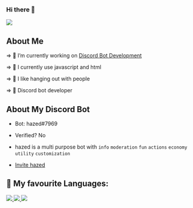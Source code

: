 ### Hi there 👋



<img src="https://discord.c99.nl/widget/theme-2/676051070308450344.png"/>

   
## About Me

⇒ 🔭 I’m currently working on [Discord Bot Development](https://discord.com/developers/applications)

⇒ 🌱 I currently use javascript and html

⇒ 👯 I like hanging out with people

⇒ 🤖 Discord bot developer

## About My Discord Bot

- Bot: hazed#7969
- Verified? No
- hazed is a multi purpose bot with `info` `moderation` `fun` `actions` `economy` `utility` `customization`

- [Invite hazed](https://discord.com/api/oauth2/authorize?client_id=905226557772136459&permissions=8&scope=bot)



  
## 🚀 My favourite Languages:

<p align="left"> 
    <a href="https://nodejs.org" target="_blank"> <img src="https://img.icons8.com/color/48/000000/nodejs.png"/> </a>
    <a href="https://developer.mozilla.org/en-US/docs/Web/JavaScript" target="_blank"> <img src="https://img.icons8.com/color/48/000000/javascript.png"/> </a> 
    <a href="https://www.w3.org/html/" target="_blank"> <img src="https://img.icons8.com/color/48/000000/html-5.png"/> </a> 
  
</p>
